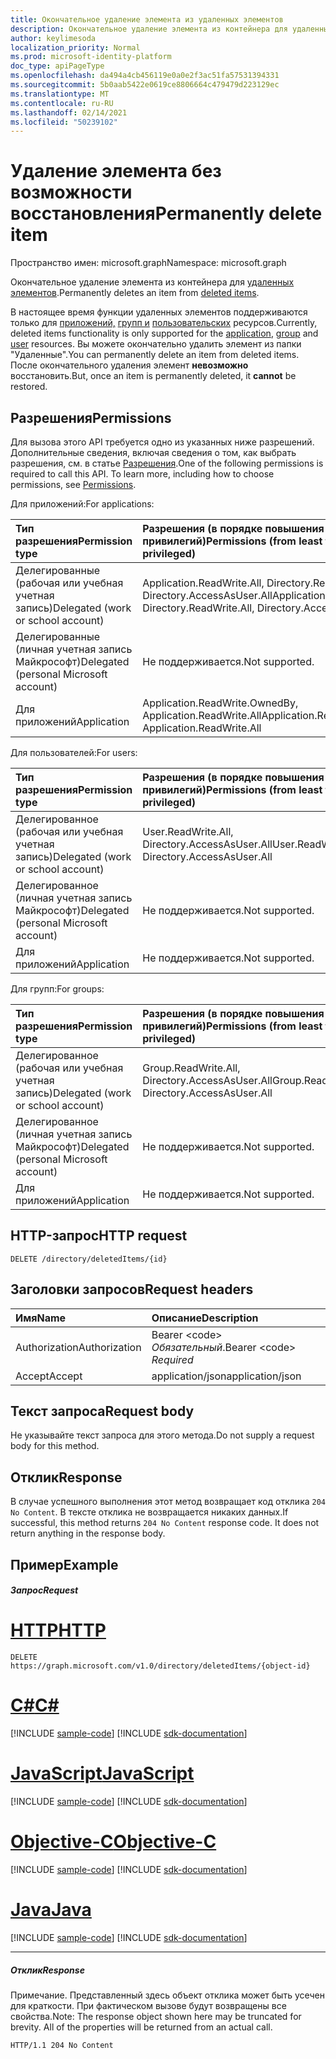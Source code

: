 ```yaml
---
title: Окончательное удаление элемента из удаленных элементов
description: Окончательное удаление элемента из контейнера для удаленных элементов.
author: keylimesoda
localization_priority: Normal
ms.prod: microsoft-identity-platform
doc_type: apiPageType
ms.openlocfilehash: da494a4cb456119e0a0e2f3ac51fa57531394331
ms.sourcegitcommit: 5b0aab5422e0619ce8806664c479479d223129ec
ms.translationtype: MT
ms.contentlocale: ru-RU
ms.lasthandoff: 02/14/2021
ms.locfileid: "50239102"
---
```

# <a name="permanently-delete-item"></a><span data-ttu-id="edd38-103">Удаление элемента без возможности восстановления</span><span class="sxs-lookup"><span data-stu-id="edd38-103">Permanently delete item</span></span>

<span data-ttu-id="edd38-104">Пространство имен: microsoft.graph</span><span class="sxs-lookup"><span data-stu-id="edd38-104">Namespace: microsoft.graph</span></span>

<span data-ttu-id="edd38-105">Окончательное удаление элемента из контейнера для [удаленных элементов](../resources/directory.md).</span><span class="sxs-lookup"><span data-stu-id="edd38-105">Permanently deletes an item from [deleted items](../resources/directory.md).</span></span>

<span data-ttu-id="edd38-106">В настоящее время функции удаленных элементов поддерживаются только для [приложений,](../resources/application.md) [групп и](../resources/group.md) [пользовательских](../resources/user.md) ресурсов.</span><span class="sxs-lookup"><span data-stu-id="edd38-106">Currently, deleted items functionality is only supported for the [application](../resources/application.md), [group](../resources/group.md) and [user](../resources/user.md) resources.</span></span> <span data-ttu-id="edd38-107">Вы можете окончательно удалить элемент из папки "Удаленные".</span><span class="sxs-lookup"><span data-stu-id="edd38-107">You can permanently delete an item from deleted items.</span></span> <span data-ttu-id="edd38-108">После окончательного удаления элемент **невозможно** восстановить.</span><span class="sxs-lookup"><span data-stu-id="edd38-108">But, once an item is permanently deleted, it **cannot** be restored.</span></span>

## <a name="permissions"></a><span data-ttu-id="edd38-109">Разрешения</span><span class="sxs-lookup"><span data-stu-id="edd38-109">Permissions</span></span>
<span data-ttu-id="edd38-p102">Для вызова этого API требуется одно из указанных ниже разрешений. Дополнительные сведения, включая сведения о том, как выбрать разрешения, см. в статье [Разрешения](/graph/permissions-reference).</span><span class="sxs-lookup"><span data-stu-id="edd38-p102">One of the following permissions is required to call this API. To learn more, including how to choose permissions, see [Permissions](/graph/permissions-reference).</span></span>

<span data-ttu-id="edd38-112">Для приложений:</span><span class="sxs-lookup"><span data-stu-id="edd38-112">For applications:</span></span>

|<span data-ttu-id="edd38-113">Тип разрешения</span><span class="sxs-lookup"><span data-stu-id="edd38-113">Permission type</span></span>      | <span data-ttu-id="edd38-114">Разрешения (в порядке повышения привилегий)</span><span class="sxs-lookup"><span data-stu-id="edd38-114">Permissions (from least to most privileged)</span></span>              |
|:--------------------|:---------------------------------------------------------|
|<span data-ttu-id="edd38-115">Делегированные (рабочая или учебная учетная запись)</span><span class="sxs-lookup"><span data-stu-id="edd38-115">Delegated (work or school account)</span></span> | <span data-ttu-id="edd38-116">Application.ReadWrite.All, Directory.ReadWrite.All, Directory.AccessAsUser.All</span><span class="sxs-lookup"><span data-stu-id="edd38-116">Application.ReadWrite.All, Directory.ReadWrite.All, Directory.AccessAsUser.All</span></span>    |
|<span data-ttu-id="edd38-117">Делегированные (личная учетная запись Майкрософт)</span><span class="sxs-lookup"><span data-stu-id="edd38-117">Delegated (personal Microsoft account)</span></span> | <span data-ttu-id="edd38-118">Не поддерживается.</span><span class="sxs-lookup"><span data-stu-id="edd38-118">Not supported.</span></span>    |
|<span data-ttu-id="edd38-119">Для приложений</span><span class="sxs-lookup"><span data-stu-id="edd38-119">Application</span></span> | <span data-ttu-id="edd38-120">Application.ReadWrite.OwnedBy, Application.ReadWrite.All</span><span class="sxs-lookup"><span data-stu-id="edd38-120">Application.ReadWrite.OwnedBy, Application.ReadWrite.All</span></span> |

<span data-ttu-id="edd38-121">Для пользователей:</span><span class="sxs-lookup"><span data-stu-id="edd38-121">For users:</span></span>

|<span data-ttu-id="edd38-122">Тип разрешения</span><span class="sxs-lookup"><span data-stu-id="edd38-122">Permission type</span></span>      | <span data-ttu-id="edd38-123">Разрешения (в порядке повышения привилегий)</span><span class="sxs-lookup"><span data-stu-id="edd38-123">Permissions (from least to most privileged)</span></span>              |
|:--------------------|:---------------------------------------------------------|
|<span data-ttu-id="edd38-124">Делегированное (рабочая или учебная учетная запись)</span><span class="sxs-lookup"><span data-stu-id="edd38-124">Delegated (work or school account)</span></span> | <span data-ttu-id="edd38-125">User.ReadWrite.All, Directory.AccessAsUser.All</span><span class="sxs-lookup"><span data-stu-id="edd38-125">User.ReadWrite.All, Directory.AccessAsUser.All</span></span> |
|<span data-ttu-id="edd38-126">Делегированное (личная учетная запись Майкрософт)</span><span class="sxs-lookup"><span data-stu-id="edd38-126">Delegated (personal Microsoft account)</span></span> | <span data-ttu-id="edd38-127">Не поддерживается.</span><span class="sxs-lookup"><span data-stu-id="edd38-127">Not supported.</span></span> |
|<span data-ttu-id="edd38-128">Для приложений</span><span class="sxs-lookup"><span data-stu-id="edd38-128">Application</span></span> | <span data-ttu-id="edd38-129">Не поддерживается.</span><span class="sxs-lookup"><span data-stu-id="edd38-129">Not supported.</span></span> |

<span data-ttu-id="edd38-130">Для групп:</span><span class="sxs-lookup"><span data-stu-id="edd38-130">For groups:</span></span>

|<span data-ttu-id="edd38-131">Тип разрешения</span><span class="sxs-lookup"><span data-stu-id="edd38-131">Permission type</span></span>      | <span data-ttu-id="edd38-132">Разрешения (в порядке повышения привилегий)</span><span class="sxs-lookup"><span data-stu-id="edd38-132">Permissions (from least to most privileged)</span></span>              |
|:--------------------|:---------------------------------------------------------|
|<span data-ttu-id="edd38-133">Делегированное (рабочая или учебная учетная запись)</span><span class="sxs-lookup"><span data-stu-id="edd38-133">Delegated (work or school account)</span></span> | <span data-ttu-id="edd38-134">Group.ReadWrite.All, Directory.AccessAsUser.All</span><span class="sxs-lookup"><span data-stu-id="edd38-134">Group.ReadWrite.All, Directory.AccessAsUser.All</span></span> |
|<span data-ttu-id="edd38-135">Делегированное (личная учетная запись Майкрософт)</span><span class="sxs-lookup"><span data-stu-id="edd38-135">Delegated (personal Microsoft account)</span></span> | <span data-ttu-id="edd38-136">Не поддерживается.</span><span class="sxs-lookup"><span data-stu-id="edd38-136">Not supported.</span></span>    |
|<span data-ttu-id="edd38-137">Для приложений</span><span class="sxs-lookup"><span data-stu-id="edd38-137">Application</span></span> | <span data-ttu-id="edd38-138">Не поддерживается.</span><span class="sxs-lookup"><span data-stu-id="edd38-138">Not supported.</span></span> |

## <a name="http-request"></a><span data-ttu-id="edd38-139">HTTP-запрос</span><span class="sxs-lookup"><span data-stu-id="edd38-139">HTTP request</span></span>
<!-- { "blockType": "ignored" } -->
```http
DELETE /directory/deletedItems/{id}
```
## <a name="request-headers"></a><span data-ttu-id="edd38-140">Заголовки запросов</span><span class="sxs-lookup"><span data-stu-id="edd38-140">Request headers</span></span>
| <span data-ttu-id="edd38-141">Имя</span><span class="sxs-lookup"><span data-stu-id="edd38-141">Name</span></span>       | <span data-ttu-id="edd38-142">Описание</span><span class="sxs-lookup"><span data-stu-id="edd38-142">Description</span></span>|
|:---------------|:----------|
| <span data-ttu-id="edd38-143">Authorization</span><span class="sxs-lookup"><span data-stu-id="edd38-143">Authorization</span></span>  | <span data-ttu-id="edd38-144">Bearer &lt;code&gt; *Обязательный*.</span><span class="sxs-lookup"><span data-stu-id="edd38-144">Bearer &lt;code&gt; *Required*</span></span>|
| <span data-ttu-id="edd38-145">Accept</span><span class="sxs-lookup"><span data-stu-id="edd38-145">Accept</span></span>  | <span data-ttu-id="edd38-146">application/json</span><span class="sxs-lookup"><span data-stu-id="edd38-146">application/json</span></span> |

## <a name="request-body"></a><span data-ttu-id="edd38-147">Текст запроса</span><span class="sxs-lookup"><span data-stu-id="edd38-147">Request body</span></span>
<span data-ttu-id="edd38-148">Не указывайте текст запроса для этого метода.</span><span class="sxs-lookup"><span data-stu-id="edd38-148">Do not supply a request body for this method.</span></span>

## <a name="response"></a><span data-ttu-id="edd38-149">Отклик</span><span class="sxs-lookup"><span data-stu-id="edd38-149">Response</span></span>

<span data-ttu-id="edd38-p103">В случае успешного выполнения этот метод возвращает код отклика `204 No Content`. В тексте отклика не возвращается никаких данных.</span><span class="sxs-lookup"><span data-stu-id="edd38-p103">If successful, this method returns `204 No Content` response code. It does not return anything in the response body.</span></span>

## <a name="example"></a><span data-ttu-id="edd38-152">Пример</span><span class="sxs-lookup"><span data-stu-id="edd38-152">Example</span></span>
##### <a name="request"></a><span data-ttu-id="edd38-153">Запрос</span><span class="sxs-lookup"><span data-stu-id="edd38-153">Request</span></span>


# <a name="http"></a>[<span data-ttu-id="edd38-154">HTTP</span><span class="sxs-lookup"><span data-stu-id="edd38-154">HTTP</span></span>](#tab/http)
<!-- {
  "blockType": "request",
  "name": "delete_directory"
}-->
```http
DELETE https://graph.microsoft.com/v1.0/directory/deletedItems/{object-id}
```
# <a name="c"></a>[<span data-ttu-id="edd38-155">C#</span><span class="sxs-lookup"><span data-stu-id="edd38-155">C#</span></span>](#tab/csharp)
[!INCLUDE [sample-code](../includes/snippets/csharp/delete-directory-csharp-snippets.md)]
[!INCLUDE [sdk-documentation](../includes/snippets/snippets-sdk-documentation-link.md)]

# <a name="javascript"></a>[<span data-ttu-id="edd38-156">JavaScript</span><span class="sxs-lookup"><span data-stu-id="edd38-156">JavaScript</span></span>](#tab/javascript)
[!INCLUDE [sample-code](../includes/snippets/javascript/delete-directory-javascript-snippets.md)]
[!INCLUDE [sdk-documentation](../includes/snippets/snippets-sdk-documentation-link.md)]

# <a name="objective-c"></a>[<span data-ttu-id="edd38-157">Objective-C</span><span class="sxs-lookup"><span data-stu-id="edd38-157">Objective-C</span></span>](#tab/objc)
[!INCLUDE [sample-code](../includes/snippets/objc/delete-directory-objc-snippets.md)]
[!INCLUDE [sdk-documentation](../includes/snippets/snippets-sdk-documentation-link.md)]

# <a name="java"></a>[<span data-ttu-id="edd38-158">Java</span><span class="sxs-lookup"><span data-stu-id="edd38-158">Java</span></span>](#tab/java)
[!INCLUDE [sample-code](../includes/snippets/java/delete-directory-java-snippets.md)]
[!INCLUDE [sdk-documentation](../includes/snippets/snippets-sdk-documentation-link.md)]

---

##### <a name="response"></a><span data-ttu-id="edd38-159">Отклик</span><span class="sxs-lookup"><span data-stu-id="edd38-159">Response</span></span>
<span data-ttu-id="edd38-p104">Примечание. Представленный здесь объект отклика может быть усечен для краткости. При фактическом вызове будут возвращены все свойства.</span><span class="sxs-lookup"><span data-stu-id="edd38-p104">Note: The response object shown here may be truncated for brevity. All of the properties will be returned from an actual call.</span></span>
<!-- {
  "blockType": "response",
  "truncated": true
} -->
```http
HTTP/1.1 204 No Content
```

<!-- uuid: 8fcb5dbc-d5aa-4681-8e31-b001d5168d79
2015-10-25 14:57:30 UTC -->
<!-- {
  "type": "#page.annotation",
  "description": "Delete directory",
  "keywords": "",
  "section": "documentation",
  "tocPath": "",
  "suppressions": [
  ]
}-->

